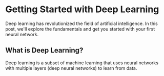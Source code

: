 # Getting Started with Deep Learning

Deep learning has revolutionized the field of artificial intelligence. In this post, we'll explore the fundamentals and get you started with your first neural network.

## What is Deep Learning?

Deep learning is a subset of machine learning that uses neural networks with multiple layers (deep neural networks) to learn from data.